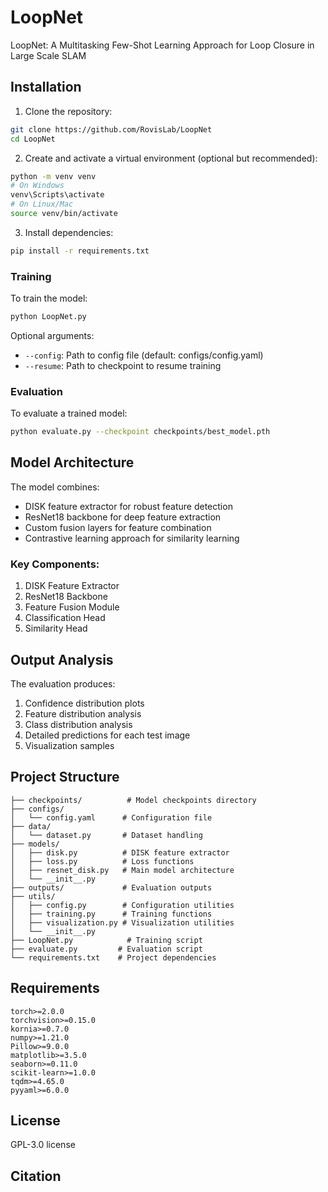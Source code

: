 # LoopNet

LoopNet: A Multitasking Few-Shot Learning Approach for Loop Closure in Large Scale SLAM

## Installation

1. Clone the repository:
```bash
git clone https://github.com/RovisLab/LoopNet
cd LoopNet
```

2. Create and activate a virtual environment (optional but recommended):
```bash
python -m venv venv
# On Windows
venv\Scripts\activate
# On Linux/Mac
source venv/bin/activate
```

3. Install dependencies:
```bash
pip install -r requirements.txt
```

### Training
To train the model:
```bash
python LoopNet.py
```

Optional arguments:
- `--config`: Path to config file (default: configs/config.yaml)
- `--resume`: Path to checkpoint to resume training

### Evaluation
To evaluate a trained model:
```bash
python evaluate.py --checkpoint checkpoints/best_model.pth
```

## Model Architecture

The model combines:
- DISK feature extractor for robust feature detection
- ResNet18 backbone for deep feature extraction
- Custom fusion layers for feature combination
- Contrastive learning approach for similarity learning

### Key Components:
1. DISK Feature Extractor
2. ResNet18 Backbone
3. Feature Fusion Module
4. Classification Head
5. Similarity Head


## Output Analysis

The evaluation produces:
1. Confidence distribution plots
2. Feature distribution analysis
3. Class distribution analysis
4. Detailed predictions for each test image
5. Visualization samples


## Project Structure
```
├── checkpoints/          # Model checkpoints directory
├── configs/             
│   └── config.yaml      # Configuration file
├── data/
│   └── dataset.py       # Dataset handling
├── models/
│   ├── disk.py          # DISK feature extractor
│   ├── loss.py          # Loss functions
│   ├── resnet_disk.py   # Main model architecture
│   └── __init__.py
├── outputs/             # Evaluation outputs
├── utils/
│   ├── config.py        # Configuration utilities
│   ├── training.py      # Training functions
│   ├── visualization.py # Visualization utilities
│   └── __init__.py
├── LoopNet.py            # Training script
├── evaluate.py         # Evaluation script
└── requirements.txt    # Project dependencies
```

## Requirements
```
torch>=2.0.0
torchvision>=0.15.0
kornia>=0.7.0
numpy>=1.21.0
Pillow>=9.0.0
matplotlib>=3.5.0
seaborn>=0.11.0
scikit-learn>=1.0.0
tqdm>=4.65.0
pyyaml>=6.0.0
```

## License

GPL-3.0 license

## Citation






